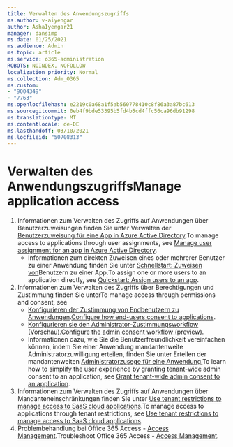 ```yaml
---
title: Verwalten des Anwendungszugriffs
ms.author: v-aiyengar
author: AshaIyengar21
manager: dansimp
ms.date: 01/25/2021
ms.audience: Admin
ms.topic: article
ms.service: o365-administration
ROBOTS: NOINDEX, NOFOLLOW
localization_priority: Normal
ms.collection: Adm_O365
ms.custom:
- "9004349"
- "7763"
ms.openlocfilehash: e2219c0a68a1f5ab560778410c8f86a3a87bc613
ms.sourcegitcommit: 0eb4f9bde53395b5fd4b5cd4ffc56ca96db91298
ms.translationtype: MT
ms.contentlocale: de-DE
ms.lasthandoff: 03/10/2021
ms.locfileid: "50708313"
---
```

# <a name="manage-application-access"></a><span data-ttu-id="1291b-102">Verwalten des Anwendungszugriffs</span><span class="sxs-lookup"><span data-stu-id="1291b-102">Manage application access</span></span>

1. <span data-ttu-id="1291b-103">Informationen zum Verwalten des Zugriffs auf Anwendungen über Benutzerzuweisungen finden Sie unter Verwalten der [Benutzerzuweisung für eine App in Azure Active Directory](https://docs.microsoft.com/azure/active-directory/manage-apps/assign-user-or-group-access-portal).</span><span class="sxs-lookup"><span data-stu-id="1291b-103">To manage access to applications through user assignments, see [Manage user assignment for an app in Azure Active Directory](https://docs.microsoft.com/azure/active-directory/manage-apps/assign-user-or-group-access-portal).</span></span>
    - <span data-ttu-id="1291b-104">Informationen zum direkten Zuweisen eines oder mehrerer Benutzer zu einer Anwendung finden Sie unter [Schnellstart: Zuweisen von](https://docs.microsoft.com/azure/active-directory/manage-apps/assign-user-or-group-access-portal)Benutzern zu einer App.</span><span class="sxs-lookup"><span data-stu-id="1291b-104">To assign one or more users to an application directly, see [Quickstart: Assign users to an app](https://docs.microsoft.com/azure/active-directory/manage-apps/assign-user-or-group-access-portal).</span></span>
1. <span data-ttu-id="1291b-105">Informationen zum Verwalten des Zugriffs über Berechtigungen und Zustimmung finden Sie unter</span><span class="sxs-lookup"><span data-stu-id="1291b-105">To manage access through permissions and consent, see</span></span>
    - <span data-ttu-id="1291b-106">[Konfigurieren der Zustimmung von Endbenutzern zu Anwendungen](https://docs.microsoft.com/azure/active-directory/manage-apps/configure-user-consent?tabs=azure-portal).</span><span class="sxs-lookup"><span data-stu-id="1291b-106">[Configure how end-users consent to applications](https://docs.microsoft.com/azure/active-directory/manage-apps/configure-user-consent?tabs=azure-portal).</span></span> 
    - <span data-ttu-id="1291b-107">[Konfigurieren sie den Administrator-Zustimmungsworkflow (Vorschau).](https://docs.microsoft.com/azure/active-directory/manage-apps/configure-admin-consent-workflow)</span><span class="sxs-lookup"><span data-stu-id="1291b-107">[Configure the admin consent workflow (preview)](https://docs.microsoft.com/azure/active-directory/manage-apps/configure-admin-consent-workflow).</span></span> 
    - <span data-ttu-id="1291b-108">Informationen dazu, wie Sie die Benutzerfreundlichkeit vereinfachen können, indem Sie einer Anwendung mandantenweite Administratorzuwilligung erteilen, finden Sie unter Erteilen der mandantenweiten [Administratorzusege für eine Anwendung.](https://docs.microsoft.com/azure/active-directory/manage-apps/grant-admin-consent)</span><span class="sxs-lookup"><span data-stu-id="1291b-108">To learn how to simplify the user experience by granting tenant-wide admin consent to an application, see [Grant tenant-wide admin consent to an application](https://docs.microsoft.com/azure/active-directory/manage-apps/grant-admin-consent).</span></span> 
1. <span data-ttu-id="1291b-109">Informationen zum Verwalten des Zugriffs auf Anwendungen über Mandanteneinschränkungen finden Sie unter [Use tenant restrictions to manage access to SaaS cloud applications](https://docs.microsoft.com/azure/active-directory/manage-apps/tenant-restrictions).</span><span class="sxs-lookup"><span data-stu-id="1291b-109">To manage access to applications through tenant restrictions, see [Use tenant restrictions to manage access to SaaS cloud applications](https://docs.microsoft.com/azure/active-directory/manage-apps/tenant-restrictions).</span></span> 
1. <span data-ttu-id="1291b-110">Problembehandlung bei Office 365 Access - [Access Management](https://docs.microsoft.com/office365/troubleshoot/access-management/cannot-add-guest-users-in-m365-admin-center).</span><span class="sxs-lookup"><span data-stu-id="1291b-110">Troubleshoot Office 365 Access - [Access Management](https://docs.microsoft.com/office365/troubleshoot/access-management/cannot-add-guest-users-in-m365-admin-center).</span></span>

